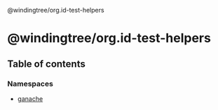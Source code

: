 @windingtree/org.id-test-helpers

# @windingtree/org.id-test-helpers

## Table of contents

### Namespaces

- [ganache](modules/ganache.md)
